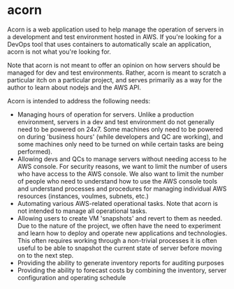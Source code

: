 # acorn

Acorn is a web application used to help manage the operation of servers in a development and test environment hosted in AWS. If you're looking for a DevOps tool that uses containers to automatically scale an application, acorn is not what you're looking for.

Note that acorn is not meant to offer an opinion on how servers should be managed for dev and test environments. Rather, acorn is meant to scratch a particular itch on a particular project, and serves primarily as a way for the author to learn about nodejs and the AWS API.

Acorn is intended to address the following needs:

* Managing hours of operation for servers. Unlike a production environment, servers in a dev and test environment do not generally need to be powered on 24x7. Some machines only need to be powered on during 'business hours' (while developers and QC are working), and some machines only need to be turned on while certain tasks are being performed).
* Allowing devs and QCs to manage servers without needing access to he AWS console. For security reasons, we want to limit the number of users who have access to the AWS console. We also want to limit the number of people who need to understand how to use the AWS console tools and understand processes and procedures for managing individual AWS resources (instances, voulmes, subnets, etc.)
* Automating various AWS-related operational tasks. Note that acorn is not intended to manage all operational tasks.
* Allowing users to create VM 'snapshots' and revert to them as needed. Due to the nature of the project, we often have the need to experiment and learn how to deploy and operate new applications and technologies. This often requires working through a non-trivial processes it is often useful to be able to snapshot the current state of server before moving on to the next step.
* Providing the ability to generate inventory reports for auditing purposes
* Providing the ability to forecast costs by combining the inventory, server configuration and operating schedule
